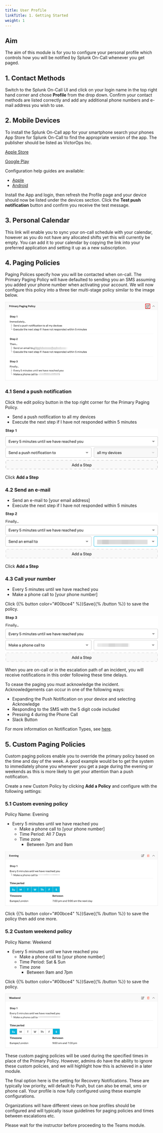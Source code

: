 ```yaml
---
title: User Profile
linkTitle: 1. Getting Started
weight: 1
---
```


## Aim

The aim of this module is for you to configure your personal profile which controls how you will be notified by Splunk On-Call whenever you get paged.

## 1. Contact Methods

Switch to the Splunk On-Call UI and click on your login name in the top right hand corner and chose **Profile** from the drop down. Confirm your contact methods are listed correctly and add any additional phone numbers and e-mail address you wish to use.

## 2. Mobile Devices

To install the Splunk On-Call app for your smartphone search your phones App Store for Splunk On-Call to find the appropriate version of the app. The publisher should be listed as VictorOps Inc.

[Apple Store](https://apps.apple.com/us/app/victorops/id696974262)

[Google Play](https://play.google.com/store/apps/details?id=com.victorops.androidclient&hl=en)

Configuration help guides are available:

* [Apple](https://help.victorops.com/knowledge-base/ios-application/)
* [Android](https://help.victorops.com/knowledge-base/android-devices-victorops/)

Install the App and login, then refresh the Profile page and your device should now be listed under the devices section. Click the **Test push notification** button and confirm you receive the test message.

## 3. Personal Calendar

This link will enable you to sync your on-call schedule with your calendar, however as you do not have any allocated shifts yet this will currently be empty. You can add it to your calendar by copying the link into your preferred application and setting it up as a new subscription.

## 4. Paging Policies

Paging Polices specify how you will be contacted when on-call. The Primary Paging Policy will have defaulted to sending you an SMS assuming you added your phone number when activating your account. We will now configure this policy into a three tier multi-stage policy similar to the image below.

![Paging Policy](../images/primary-paging-policy.png)

### 4.1 Send a push notification

Click the edit policy button in the top right corner for the Primary Paging Policy.

* Send a push notification to all my devices
* Execute the next step if I have not responded within 5 minutes

![Step 1](../images/pri-page-step1.png)

Click **Add a Step**

### 4.2 Send an e-mail

* Send an e-mail to [your email address]
* Execute the next step if I have not responded within 5 minutes

![Step 2](../images/pri-page-step2.png)

Click **Add a Step**

### 4.3 Call your number

* Every 5 minutes until we have reached you
* Make a phone call to [your phone number]

Click {{% button color="#00bce4" %}}Save{{% /button %}} to save the policy.

![Step 3](../images/pri-page-step3.png)

When you are on-call or in the escalation path of an incident, you will receive notifications in this order following these time delays.

To cease the paging you must acknowledge the incident. Acknowledgements can occur in one of the following ways:

* Expanding the Push Notification on your device and selecting Acknowledge
* Responding to the SMS with the 5 digit code included
* Pressing 4 during the Phone Call
* Slack Button

For more information on Notification Types, see [here](https://help.victorops.com/knowledge-base/notification-types/).

## 5. Custom Paging Policies

Custom paging polices enable you to override the primary policy based on the time and day of the week. A good example would be to get the system to immediately phone you whenever you get a page during the evening or weekends as this is more likely to get your attention than a push notification.

Create a new Custom Policy by clicking **Add a Policy** and configure with the following settings:

### 5.1 Custom evening policy

Policy Name: Evening

* Every 5 minutes until we have reached you
  * Make a phone call to [your phone number]
  * Time Period: All 7 Days
  * Time zone
    * Between 7pm and 9am

![Evening](../images/evening.png)

Click {{% button color="#00bce4" %}}Save{{% /button %}} to save the policy then add one more.

### 5.2 Custom weekend policy

Policy Name: Weekend

* Every 5 minutes until we have reached you
  * Make a phone call to [your phone number]
  * Time Period: Sat & Sun
  * Time zone
    * Between 9am and 7pm

Click {{% button color="#00bce4" %}}Save{{% /button %}} to save the policy.

![Weekends](../images/weekends.png)

These custom paging policies will be used during the specified times in place of the Primary Policy. However, admins do have the ability to ignore these custom policies, and we will highlight how this is achieved in a later module.

The final option here is the setting for Recovery Notifications. These are typically low priority, will default to Push, but can also be email, sms or phone call. Your profile is now fully configured using these example configurations.

Organizations will have different views on how profiles should be configured and will typically issue guidelines for paging policies and times between escalations etc.

Please wait for the instructor before proceeding to the Teams module.
